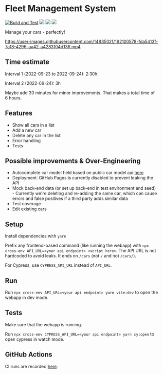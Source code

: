 # Fleet Management System

[![Build and Test](https://github.com/Flixbox/fleet/actions/workflows/deploy.yml/badge.svg?branch=challenge)](https://github.com/Flixbox/fleet/actions/workflows/deploy.yml)
[![](https://img.shields.io/static/v1?label=UI&message=Mantine&color=blue&logo=jss)](https://mantine.dev)
![](https://img.shields.io/static/v1?label=CSS&message=none%20in%20source&color=blue&logo=css3)
![](https://img.shields.io/static/v1?label=Overengineered&message=at%20least%2030%&color=green&logo=react)

Manage your cars - perfectly!



https://user-images.githubusercontent.com/14835021/192100578-fda5413f-7a18-4296-aa42-a4283104d138.mp4



## Time estimate

Interval 1 (2022-09-23 to 2022-09-24): 2:30h

Interval 2 (2022-09-24): 3h

Maybe add 30 minutes for minor improvements. That makes a total time of 6 hours.

## Features

- Show all cars in a list
- Add a new car
- Delete any car in the list
- Error handling
- Tests

## Possible improvements & Over-Engineering

- Autocomplete car model field based on public car model api [here](https://api-ninjas.com/api/cars)
- Deployment: GitHub Pages is currently disabled to prevent leaking the API
- Mock back-end data (or set up back-end in test environment and seed) - Currently we're deleting and re-adding the same car, which can cause errors and false positives if a third party adds similar data
- Test coverage
- Edit existing cars

## Setup

Install dependencies with `yarn`

Prefix any frontend-based command (like running the webapp) with `npx cross-env API_URL=<your api endpoint> <script here>`. The API URL is not hardcoded to avoid leaks. It ends on `/cars` (not `/` and not `/cars/`).

For Cypress, use `CYPRESS_API_URL` instead of `API_URL`.

## Run

Run `npx cross-env API_URL=<your api endpoint> yarn vite:dev` to open the webapp in dev mode.

## Tests

Make sure that the webapp is running.

Run `npx cross-env CYPRESS_API_URL=<your api endpoint> yarn cy:open` to open cypress in watch mode.

## GitHub Actions

CI runs are recorded [here](https://github.com/Flixbox/fleet/actions).
